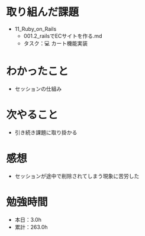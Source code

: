 # 取り組んだ課題
* 11_Ruby_on_Rails
  * 001.2_railsでECサイトを作る.md
  * タスク：💻 カート機能実装

# わかったこと
* セッションの仕組み

# 次やること
* 引き続き課題に取り掛かる

# 感想
* セッションが途中で削除されてしまう現象に苦労した

# 勉強時間
* 本日：3.0h
* 累計：263.0h
